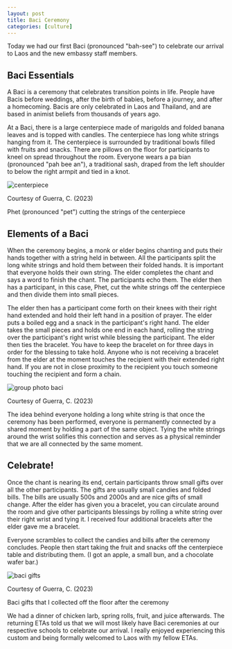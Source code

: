```yaml
---
layout: post
title: Baci Ceremony
categories: [culture]
---
```


Today we had our first Baci (pronounced "bah-see") to celebrate our arrival to Laos and the new embassy staff members.

## Baci Essentials

A Baci is a ceremony that celebrates transition points in life. People have Bacis before weddings, after the birth of babies, before a journey, and after a homecoming. Bacis are only celebrated in Laos and Thailand, and are based in animist beliefs from thousands of years ago. 

At a Baci, there is a large centerpiece made of marigolds and folded banana leaves and is topped with candles. The centerpiece has long white strings hanging from it. The centerpiece is surrounded by traditional bowls filled with fruits and snacks. There are pillows on the floor for participants to kneel on spread throughout the room. Everyone wears a pa bian (pronounced "pah bee an"), a traditional sash, draped from the left shoulder to below the right armpit and tied in a knot. 

![centerpiece](https://lh3.googleusercontent.com/pw/AIL4fc-mNEGHx2DafquvvIUv1fFKM3fZT89ur_O1LcWflriil-Nh_iF5Bj15Kh9m2vx6qa0qWY-KVNfYZqYgSPupEP3M-AsigIc1ZqC0n20Dm60jxmpa0MUv=w1000)

Courtesy of Guerra, C. (2023)

Phet (pronounced "pet") cutting the strings of the centerpiece

## Elements of a Baci

When the ceremony begins, a monk or elder begins chanting and puts their hands together with a string held in between. All the participants split the long white strings and hold them between their folded hands. It is important that everyone holds their own string. The elder completes the chant and says a word to finish the chant. The participants echo them. The elder then has a participant, in this case, Phet, cut the white strings off the centerpiece and then divide them into small pieces.

The elder then has a participant come forth on their knees with their right hand extended and hold their left hand in a position of prayer. The elder puts a boiled egg and a snack in the participant's right hand. The elder takes the small pieces and holds one end in each hand, rolling the string over the participant's right wrist while blessing the participant. The elder then ties the bracelet. You have to keep the bracelet on for three days in order for the blessing to take hold. Anyone who is not receiving a bracelet from the elder at the moment touches the recipient with their extended right hand. If you are not in close proximity to the recipient you touch someone touching the recipient and form a chain. 

![group photo baci](https://lh3.googleusercontent.com/pw/AIL4fc9J9MCv1cVo57O31hmq-25Gydhz6xfGCIIqjk1f03cjBiEIOj-b5yf5doeSJeMnfYttojF7zw3kof7jJst8EiWyB8EfX6UDQGmmW84uNWmgPyIeVeHU=w1000)

Courtesy of Guerra, C. (2023)

The idea behind everyone holding a long white string is that once the ceremony has been performed, everyone is permanently connected by a shared moment by holding a part of the same object. Tying the white strings around the wrist solifies this connection and serves as a physical reminder that we are all connected by the same moment.

## Celebrate!

Once the chant is nearing its end, certain participants throw small gifts over all the other participants. The gifts are usually small candies and folded bills. The bills are usually 500s and 2000s and are nice gifts of small change. After the elder has given you a bracelet, you can circulate around the room and give other participants blessings by rolling a white string over their right wrist and tying it. I received four additional bracelets after the elder gave me a bracelet. 

Everyone scrambles to collect the candies and bills after the ceremony concludes. People then start taking the fruit and snacks off the centerpiece table and distributing them. (I got an apple, a small bun, and a chocolate wafer bar.)

![baci gifts](https://lh3.googleusercontent.com/pw/AIL4fc_fpwFa5uT4NSIba-uxg4E57CozCbt0DaZEkZUssy2JSs3UvaxBwssJc-zsaYN4D8AEBxma1t6H2p0GxovTBkf0ehNtxGXEKr6qrUa35_8bu3rG7E2q=w1000)

Courtesy of Guerra, C. (2023)

Baci gifts that I collected off the floor after the ceremony

We had a dinner of chicken larb, spring rolls, fruit, and juice afterwards. The returning ETAs told us that we will most likely have Baci ceremonies at our respective schools to celebrate our arrival. I really enjoyed experiencing this custom and being formally welcomed to Laos with my fellow ETAs. 

<!-- Hello and welcome. The only purpose of this post is to greet you when your site comes alive for the first time.  
This post will demonstrate some of the more common content & elements found in posts.  
Feel free to delete this post when you are ready to publish your first post.  

Lorem ipsum dolor sit amet, consectetur adipiscing elit. Fusce bibendum neque eget nunc mattis eu sollicitudin enim tincidunt. Vestibulum lacus tortor, ultricies id dignissim ac, bibendum in velit.

## Some great heading (h2)

Proin convallis mi ac felis pharetra aliquam. Curabitur dignissim accumsan rutrum. In arcu magna, aliquet vel pretium et, molestie et arcu.


Mauris lobortis nulla et felis ullamcorper bibendum. Phasellus et hendrerit mauris. Proin eget nibh a massa vestibulum pretium. Suspendisse eu nisl a ante aliquet bibendum quis a nunc. Praesent varius interdum vehicula. Aenean risus libero, placerat at vestibulum eget, ultricies eu enim. Praesent nulla tortor, malesuada adipiscing adipiscing sollicitudin, adipiscing eget est.

## Another great heading (h2)

Lorem ipsum dolor sit amet, consectetur adipiscing elit. Fusce bibendum neque eget nunc mattis eu sollicitudin enim tincidunt. Vestibulum lacus tortor, ultricies id dignissim ac, bibendum in velit.

### Some great subheading (h3)

Proin convallis mi ac felis pharetra aliquam. Curabitur dignissim accumsan rutrum. In arcu magna, aliquet vel pretium et, molestie et arcu. Mauris lobortis nulla et felis ullamcorper bibendum.

Phasellus et hendrerit mauris. Proin eget nibh a massa vestibulum pretium. Suspendisse eu nisl a ante aliquet bibendum quis a nunc.

### Some great subheading (h3)

Praesent varius interdum vehicula. Aenean risus libero, placerat at vestibulum eget, ultricies eu enim. Praesent nulla tortor, malesuada adipiscing adipiscing sollicitudin, adipiscing eget est.

> This quote will *change* your life. It will reveal the <i>secrets</i> of the universe, and all the wonders of humanity. Don't <em>misuse</em> it.

Lorem ipsum dolor sit amet, consectetur adipiscing elit. Fusce bibendum neque eget nunc mattis eu sollicitudin enim tincidunt.

### Some great subheading (h3)

Vestibulum lacus tortor, ultricies id dignissim ac, bibendum in velit. Proin convallis mi ac felis pharetra aliquam. Curabitur dignissim accumsan rutrum.

In arcu magna, aliquet vel pretium et, molestie et arcu. Mauris lobortis nulla et felis ullamcorper bibendum. Phasellus et hendrerit mauris.

#### You might want a sub-subheading (h4)

In arcu magna, aliquet vel pretium et, molestie et arcu. Mauris lobortis nulla et felis ullamcorper bibendum. Phasellus et hendrerit mauris.

In arcu magna, aliquet vel pretium et, molestie et arcu. Mauris lobortis nulla et felis ullamcorper bibendum. Phasellus et hendrerit mauris.

#### But it's probably overkill (h4)

In arcu magna, aliquet vel pretium et, molestie et arcu. Mauris lobortis nulla et felis ullamcorper bibendum. Phasellus et hendrerit mauris.

##### Could be a smaller sub-heading, `pacman` (h5)

In arcu magna, aliquet vel pretium et, molestie et arcu. Mauris lobortis nulla et felis ullamcorper bibendum. Phasellus et hendrerit mauris.

###### Small yet significant sub-heading  (h6)

In arcu magna, aliquet vel pretium et, molestie et arcu. Mauris lobortis nulla et felis ullamcorper bibendum. Phasellus et hendrerit mauris.

### Highlight the code please!!

{% highlight c %}
float Q_rsqrt( float number )
{
	long i;
	float x2, y;
	const float threehalfs = 1.5F;

	x2 = number * 0.5F;
	y  = number;
	i  = * ( long * ) &y;                       // evil floating point bit level hacking
	i  = 0x5f3759df - ( i >> 1 );               // what the fuck? 
	y  = * ( float * ) &i;
	y  = y * ( threehalfs - ( x2 * y * y ) );   // 1st iteration
//	y  = y * ( threehalfs - ( x2 * y * y ) );   // 2nd iteration, this can be removed

	return y;
}
{% endhighlight %}

### Oh hai, an unordered list!!

In arcu magna, aliquet vel pretium et, molestie et arcu. Mauris lobortis nulla et felis ullamcorper bibendum. Phasellus et hendrerit mauris.

- First item, yo
- Second item, dawg
- Third item, what what?!
- Fourth item, fo sheezy my neezy

### Oh hai, an ordered list!!

In arcu magna, aliquet vel pretium et, molestie et arcu. Mauris lobortis nulla et felis ullamcorper bibendum. Phasellus et hendrerit mauris.

1. First item, yo
2. Second item, dawg
3. Third item, what what?!
4. Fourth item, fo sheezy my neezy

## Headings are cool! (h2)

Proin eget nibh a massa vestibulum pretium. Suspendisse eu nisl a ante aliquet bibendum quis a nunc. Praesent varius interdum vehicula. Aenean risus libero, placerat at vestibulum eget, ultricies eu enim. Praesent nulla tortor, malesuada adipiscing adipiscing sollicitudin, adipiscing eget est.

Praesent nulla tortor, malesuada adipiscing adipiscing sollicitudin, adipiscing eget est.

Proin eget nibh a massa vestibulum pretium. Suspendisse eu nisl a ante aliquet bibendum quis a nunc.

### Tables

Title 1               | Title 2               | Title 3               | Title 4
--------------------- | --------------------- | --------------------- | ---------------------
lorem                 | lorem ipsum           | lorem ipsum dolor     | lorem ipsum dolor sit
lorem ipsum dolor sit | lorem ipsum dolor sit | lorem ipsum dolor sit | lorem ipsum dolor sit
lorem ipsum dolor sit | lorem ipsum dolor sit | lorem ipsum dolor sit | lorem ipsum dolor sit
lorem ipsum dolor sit | lorem ipsum dolor sit | lorem ipsum dolor sit | lorem ipsum dolor sit

Title 1 | Title 2 | Title 3 | Title 4
--- | --- | --- | ---
lorem | lorem ipsum | lorem ipsum dolor | lorem ipsum dolor sit
lorem ipsum dolor sit amet | lorem ipsum dolor sit amet consectetur | lorem ipsum dolor sit amet | lorem ipsum dolor sit
lorem ipsum dolor | lorem ipsum | lorem | lorem ipsum
lorem ipsum dolor | lorem ipsum dolor sit | lorem ipsum dolor sit amet | lorem ipsum dolor sit amet consectetur -->
